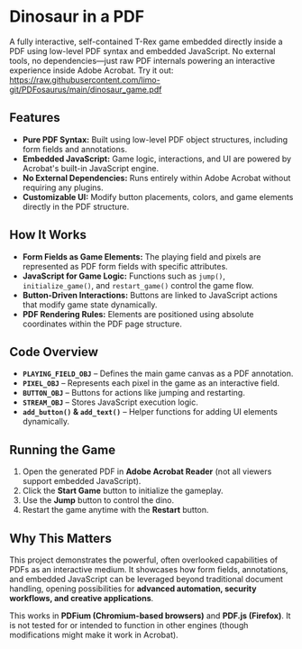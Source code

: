 # Dinosaur in a PDF

A fully interactive, self-contained T-Rex game embedded directly inside a PDF using low-level PDF syntax and embedded JavaScript. No external tools, no dependencies—just raw PDF internals powering an interactive experience inside Adobe Acrobat.
Try it out: https://raw.githubusercontent.com/limo-git/PDFosaurus/main/dinosaur_game.pdf
## Features

- **Pure PDF Syntax:** Built using low-level PDF object structures, including form fields and annotations.
- **Embedded JavaScript:** Game logic, interactions, and UI are powered by Acrobat's built-in JavaScript engine.
- **No External Dependencies:** Runs entirely within Adobe Acrobat without requiring any plugins.
- **Customizable UI:** Modify button placements, colors, and game elements directly in the PDF structure.

## How It Works

- **Form Fields as Game Elements:** The playing field and pixels are represented as PDF form fields with specific attributes.
- **JavaScript for Game Logic:** Functions such as `jump()`, `initialize_game()`, and `restart_game()` control the game flow.
- **Button-Driven Interactions:** Buttons are linked to JavaScript actions that modify game state dynamically.
- **PDF Rendering Rules:** Elements are positioned using absolute coordinates within the PDF page structure.

## Code Overview

- **`PLAYING_FIELD_OBJ`** – Defines the main game canvas as a PDF annotation.
- **`PIXEL_OBJ`** – Represents each pixel in the game as an interactive field.
- **`BUTTON_OBJ`** – Buttons for actions like jumping and restarting.
- **`STREAM_OBJ`** – Stores JavaScript execution logic.
- **`add_button()` & `add_text()`** – Helper functions for adding UI elements dynamically.

## Running the Game

1. Open the generated PDF in **Adobe Acrobat Reader** (not all viewers support embedded JavaScript).
2. Click the **Start Game** button to initialize the gameplay.
3. Use the **Jump** button to control the dino.
4. Restart the game anytime with the **Restart** button.

## Why This Matters

This project demonstrates the powerful, often overlooked capabilities of PDFs as an interactive medium. It showcases how form fields, annotations, and embedded JavaScript can be leveraged beyond traditional document handling, opening possibilities for **advanced automation, security workflows, and creative applications**.

This works in **PDFium (Chromium-based browsers)** and **PDF.js (Firefox)**. It is not tested for or intended to function in other engines (though modifications might make it work in Acrobat).
